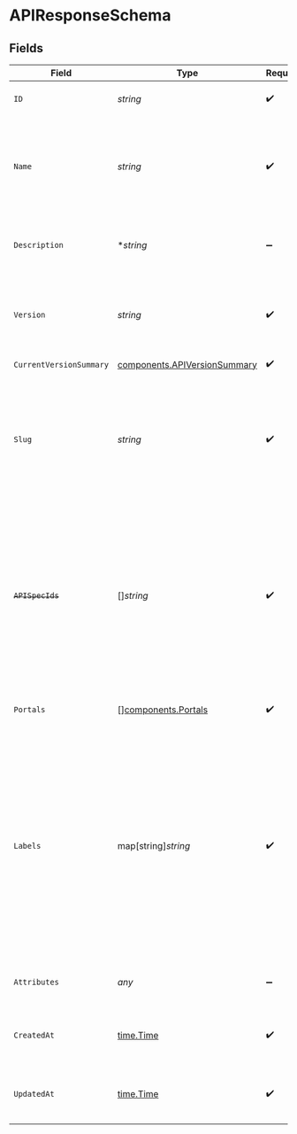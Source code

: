 # APIResponseSchema


## Fields

| Field                                                                                                                                                                                                                             | Type                                                                                                                                                                                                                              | Required                                                                                                                                                                                                                          | Description                                                                                                                                                                                                                       | Example                                                                                                                                                                                                                           |
| --------------------------------------------------------------------------------------------------------------------------------------------------------------------------------------------------------------------------------- | --------------------------------------------------------------------------------------------------------------------------------------------------------------------------------------------------------------------------------- | --------------------------------------------------------------------------------------------------------------------------------------------------------------------------------------------------------------------------------- | --------------------------------------------------------------------------------------------------------------------------------------------------------------------------------------------------------------------------------- | --------------------------------------------------------------------------------------------------------------------------------------------------------------------------------------------------------------------------------- |
| `ID`                                                                                                                                                                                                                              | *string*                                                                                                                                                                                                                          | :heavy_check_mark:                                                                                                                                                                                                                | The API identifier.                                                                                                                                                                                                               | 9f5061ce-78f6-4452-9108-ad7c02821fd5                                                                                                                                                                                              |
| `Name`                                                                                                                                                                                                                            | *string*                                                                                                                                                                                                                          | :heavy_check_mark:                                                                                                                                                                                                                | The name of your API. The `name + version` combination must be unique for each API you publish.<br/>                                                                                                                              | MyAPI                                                                                                                                                                                                                             |
| `Description`                                                                                                                                                                                                                     | **string*                                                                                                                                                                                                                         | :heavy_minus_sign:                                                                                                                                                                                                                | A description of your API. Will be visible on your live Portal.                                                                                                                                                                   |                                                                                                                                                                                                                                   |
| `Version`                                                                                                                                                                                                                         | *string*                                                                                                                                                                                                                          | :heavy_check_mark:                                                                                                                                                                                                                | An optional version for your API. Leave this empty if your API is unversioned.                                                                                                                                                    |                                                                                                                                                                                                                                   |
| `CurrentVersionSummary`                                                                                                                                                                                                           | [components.APIVersionSummary](../../models/components/apiversionsummary.md)                                                                                                                                                      | :heavy_check_mark:                                                                                                                                                                                                                | N/A                                                                                                                                                                                                                               |                                                                                                                                                                                                                                   |
| `Slug`                                                                                                                                                                                                                            | *string*                                                                                                                                                                                                                          | :heavy_check_mark:                                                                                                                                                                                                                | The `slug` is used in generated URLs to provide human readable paths.<br/><br/>Defaults to `slugify(name + version)`<br/>                                                                                                         | my-api-v1                                                                                                                                                                                                                         |
| ~~`APISpecIds`~~                                                                                                                                                                                                                  | []*string*                                                                                                                                                                                                                        | :heavy_check_mark:                                                                                                                                                                                                                | : warning: ** DEPRECATED **: This will be removed in a future release, please migrate away from it as soon as possible.<br/><br/>The list of API specification ids for the API.                                                   |                                                                                                                                                                                                                                   |
| `Portals`                                                                                                                                                                                                                         | [][components.Portals](../../models/components/portals.md)                                                                                                                                                                        | :heavy_check_mark:                                                                                                                                                                                                                | The list of portals which this API is published to.                                                                                                                                                                               |                                                                                                                                                                                                                                   |
| `Labels`                                                                                                                                                                                                                          | map[string]*string*                                                                                                                                                                                                               | :heavy_check_mark:                                                                                                                                                                                                                | Labels store metadata of an entity that can be used for filtering an entity list or for searching across entity types. <br/><br/>Keys must be of length 1-63 characters, and cannot start with "kong", "konnect", "mesh", "kic", or "_".<br/> | {<br/>"env": "test"<br/>}                                                                                                                                                                                                         |
| `Attributes`                                                                                                                                                                                                                      | *any*                                                                                                                                                                                                                             | :heavy_minus_sign:                                                                                                                                                                                                                | A set of attributes that describe the API                                                                                                                                                                                         |                                                                                                                                                                                                                                   |
| `CreatedAt`                                                                                                                                                                                                                       | [time.Time](https://pkg.go.dev/time#Time)                                                                                                                                                                                         | :heavy_check_mark:                                                                                                                                                                                                                | An ISO-8601 timestamp representation of entity creation date.                                                                                                                                                                     | 2022-11-04T20:10:06.927Z                                                                                                                                                                                                          |
| `UpdatedAt`                                                                                                                                                                                                                       | [time.Time](https://pkg.go.dev/time#Time)                                                                                                                                                                                         | :heavy_check_mark:                                                                                                                                                                                                                | An ISO-8601 timestamp representation of entity update date.                                                                                                                                                                       | 2022-11-04T20:10:06.927Z                                                                                                                                                                                                          |